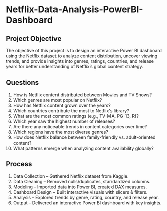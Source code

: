 # Netflix-Data-Analysis-PowerBI-Dashboard
## Project Objective
The objective of this project is to design an interactive Power BI dashboard using the Netflix dataset to analyze content distribution, uncover viewing trends, and provide insights into genres, ratings, countries, and release years for better understanding of Netflix’s global content strategy.

## Questions
1. How is Netflix content distributed between Movies and TV Shows?
2. Which genres are most popular on Netflix?
3. How has Netflix content grown over the years?
4. Which countries contribute the most to Netflix’s library?
5. What are the most common ratings (e.g., TV-MA, PG-13, R)?
6. Which year saw the highest number of releases?
7. Are there any noticeable trends in content categories over time?
8. Which regions have the most diverse genres?
9. How does Netflix balance between family-friendly vs. adult-oriented content?
10. What patterns emerge when analyzing content availability globally?

## Process
1. Data Collection – Gathered Netflix dataset from Kaggle.
2. Data Cleaning – Removed nulls/duplicates, standardized columns.
3. Modeling – Imported data into Power BI, created DAX measures.
4. Dashboard Design – Built interactive visuals with slicers & filters.
5. Analysis – Explored trends by genre, rating, country, and release year.
6. Output – Delivered an interactive Power BI dashboard with key insights.
 

